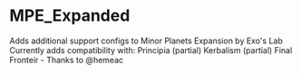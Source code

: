 # MPE_Expanded
Adds additional support configs to Minor Planets Expansion by Exo's Lab
Currently adds compatibility with:
  Principia (partial)
  Kerbalism (partial)
  Final Fronteir - Thanks to @hemeac
